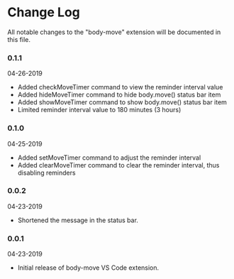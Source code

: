 # Change Log

All notable changes to the "body-move" extension will be documented in this file.

### 0.1.1
04-26-2019
- Added checkMoveTimer command to view the reminder interval value
- Added hideMoveTimer command to hide body.move() status bar item
- Added showMoveTimer command to show body.move() status bar item
- Limited reminder interval value to 180 minutes (3 hours)

### 0.1.0
04-25-2019
- Added setMoveTimer command to adjust the reminder interval
- Added clearMoveTimer command to clear the reminder interval, thus disabling reminders

### 0.0.2
04-23-2019
- Shortened the message in the status bar.

### 0.0.1
04-23-2019
- Initial release of body-move VS Code extension.